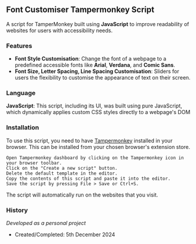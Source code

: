 ## Font Customiser Tampermonkey Script

A script for TamperMonkey built using **JavaScript** to improve readability of websites for users with accessibility needs.

### Features

- **Font Style Customisation**: Change the font of a webpage to a predefined accessible fonts like **Arial**, **Verdana**, and **Comic Sans**.
- **Font Size, Letter Spacing, Line Spacing Customisation**: Sliders for users the flexibility to customise the appearance of text on their screen.

### Language

**JavaScript**: This script, including its UI, was built using pure JavaScript, which dynamically applies custom CSS styles directly to a webpage's DOM

### Installation

To use this script, you need to have [Tampermonkey](https://www.tampermonkey.net/) installed in your browser. This can be installed from your chosen browser's extension store.

```
Open Tampermonkey dashboard by clicking on the Tampermonkey icon in your browser toolbar.
Click on the "Create a new script" button.
Delete the default template in the editor.
Copy the contents of this script and paste it into the editor.
Save the script by pressing File > Save or Ctrl+S.
```
The script will automatically run on the websites that you visit.

### History
*Developed as a personal project*

- Created/Completed: 5th December 2024
